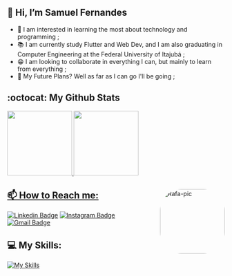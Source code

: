## 👋 Hi, I’m Samuel Fernandes 

- 👀 I am interested in learning the most about technology and programming ; 
- 📚 I am currently study Flutter and Web Dev, and I am also graduating in Computer Engineering at the Federal University of Itajubá ;
- 😁 I am looking to collaborate in everything I can, but mainly to learn from everything ;
- 🚀 My Future Plans? Well as far as I can go I'll be going ;


## :octocat: My Github Stats 
<div align="left">
  <a href="https://github.com/zamuelfernandes">
  <img height="150em" src="https://github-readme-stats.vercel.app/api?username=zamuelfernandes&show_icons=true&theme=dark&include_all_commits=true&count_private=true"/>
  <img height="150em" src="https://github-readme-stats.vercel.app/api/top-langs/?username=zamuelfernandes&layout=compact&langs_count=7&theme=dark"/> 
</div>

 
 <img align="right" alt="Rafa-pic" height="150" style="border-radius:50px;" src="https://1.bp.blogspot.com/-P2czKkFRxR4/XsWVqthXVXI/AAAAAAABJVY/sEYSKbsGUZcogNCAnoxzmGGTau8Q-OPkACK4BGAsYHg/MATEM%25C3%2581TICA2.gif">
  
 ## 📫 How to Reach me:
 
<div> 
  
  [![Linkedin Badge](https://img.shields.io/badge/-LinkedIn-0072b1?style=flat&logo=Linkedin&logoColor=white)](https://www.linkedin.com/in/zamuelfernandes/ "Connect on LinkedIn")
  [![Instagram Badge](https://img.shields.io/badge/-Instagram-%23E4405F?style=flat&logo=Instagram&logoColor=white)](http://instagram.com/zamuelfernandes "Contact on Instagram")
  [![Gmail Badge](https://img.shields.io/badge/-Gmail-D14836?style=flat&logo=gmail&logoColor=white)](mailto:zamuelfernandes@gmail.com "Contact on Gmail")
  
  <!--
  <a href="https://www.instagram.com/zamuelfernandes/" target="_blank"><img src="https://img.shields.io/badge/-Instagram-%23E4405F?style=for-the-badge&logo=instagram&logoColor=white" target="_blank"></a>
  <a href="https://www.linkedin.com/in/zamuelfernandes/" target="_blank"><img src="https://img.shields.io/badge/-LinkedIn-%230077B5?style=for-the-badge&logo=linkedin&logoColor=white" target="_blank"></a> 
  <a href = "mailto:zamuelfernandes@gmail.com"><img src="https://img.shields.io/badge/-Gmail-%23333?style=for-the-badge&logo=gmail&logoColor=white" target="_blank"></a>

  ![Snake animation](https://github.com/zamuelfernandes/zamuelfernandes/blob/output/github-contribution-grid-snake.svg) 
  -->
</div>

 ## 💻 My Skills:
<div>
  
  [![My Skills](https://skillicons.dev/icons?i=vscode,dart,flutter,firebase,figma,git,wordpress,cpp,html,css&theme=light)](https://github.com/zamuelfernandes?tab=repositories)
</div>
